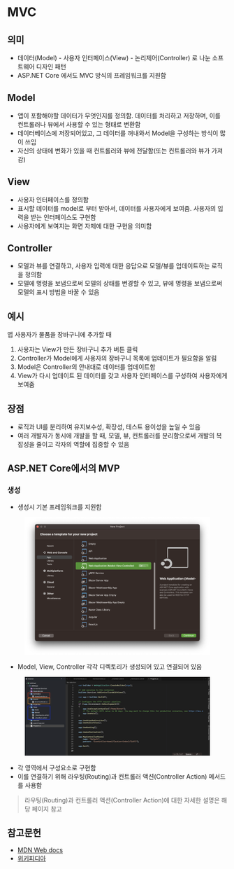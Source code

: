 # MVC

## 의미

* 데이터(Model) - 사용자 인터페이스(View) - 논리제어(Controller) 로 나눈 소프트웨어 디자인 패턴
* ASP.NET Core 에서도 MVC 방식의 프레임워크를 지원함

## Model

* 앱이 포함해야할 데이터가 무엇인지를 정의함. 데이터를 처리하고 저장하며, 이를 컨트롤러나 뷰에서 사용할 수 있는 형태로 변환함
* 데이터베이스에 저장되어있고, 그 데이터를 꺼내와서 Model을 구성하는 방식이 많이 쓰임
* 자신의 상태에 변화가 있을 때 컨트롤러와 뷰에 전달함(또는 컨트롤러와 뷰가 가져감)

## View

* 사용자 인터페이스를 정의함
* 표시할 데이터를 model로 부터 받아서, 데이터를 사용자에게 보여줌. 사용자의 입력을 받는 인터페이스도 구현함
* 사용자에게 보여지는 화면 자체에 대한 구현을 의미함

## Controller

* 모델과 뷰를 연결하고, 사용자 입력에 대한 응답으로 모델/뷰를 업데이트하는 로직을 정의함
* 모델에 명령을 보냄으로써 모델의 상태를 변경할 수 있고, 뷰에 명령을 보냄으로써 모델의 표시 방법을 바꿀 수 있음

## 예시

앱 사용자가 물품을 장바구니에 추가할 때

1. 사용자는 View가 만든 장바구니 추가 버튼 클릭
2. Controller가 Model에게 사용자의 장바구니 목록에 업데이트가 필요함을 알림
3. Model은 Controller의 안내대로 데이터를 업데이트함
4. View가 다시 업데이트 된 데이터를 갖고 사용자 인터페이스를 구성하여 사용자에게 보여줌

## 장점

* 로직과 UI를 분리하여 유지보수성, 확장성, 테스트 용이성을 높일 수 있음
* 여러 개발자가 동시에 개발을 할 때, 모델, 뷰, 컨트롤러를 분리함으로써 개발의 복잡성을 줄이고 각자의 역할에 집중할 수 있음

## ASP.NET Core에서의 MVP

### 생성

* 생성시 기본 프레임워크를 지원함

&#x20;

<figure><img src="media/MVC_create.png" alt=""><figcaption></figcaption></figure>

* Model, View, Controller 각각 디렉토리가 생성되어 있고 연결되어 있음&#x20;

<figure><img src="media/MVC_filetree.png" alt=""><figcaption></figcaption></figure>

* 각 영역에서 구성요소로 구현함
* 이를 연결하기 위해 라우팅(Routing)과 컨트롤러 액션(Controller Action) 메서드를 사용함

> 라우팅(Routing)과 컨트롤러 액션(Controller Action)에 대한 자세한 설명은 해당 페이지 참고

## 참고문헌

* [MDN Web docs](https://developer.mozilla.org/ko/docs/Glossary/MVC)
* [위키피디아](https://ko.wikipedia.org/wiki/%EB%AA%A8%EB%8D%B8-%EB%B7%B0-%EC%BB%A8%ED%8A%B8%EB%A1%A4%EB%9F%AC)
